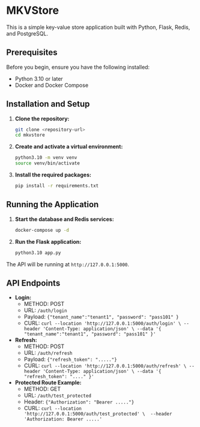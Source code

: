 # MKVStore

This is a simple key-value store application built with Python, Flask, Redis, and PostgreSQL.

## Prerequisites

Before you begin, ensure you have the following installed:
- Python 3.10 or later
- Docker and Docker Compose

## Installation and Setup

1.  **Clone the repository:**
    ```bash
    git clone <repository-url>
    cd mkvstore
    ```

2.  **Create and activate a virtual environment:**
    ```bash
    python3.10 -m venv venv
    source venv/bin/activate
    ```

3.  **Install the required packages:**
    ```bash
    pip install -r requirements.txt
    ```

## Running the Application

1.  **Start the database and Redis services:**
    ```bash
    docker-compose up -d
    ```

2.  **Run the Flask application:**
    ```bash
    python3.10 app.py
    ```

The API will be running at `http://127.0.0.1:5000`.

## API Endpoints


-   **Login:**
    -   METHOD: POST
    -   URL: `/auth/login`
    -   Payload: `{"tenant_name":"tenant1", "password": "pass101" }`
    -   CURL: 
        `curl --location 'http://127.0.0.1:5000/auth/login' \
        --header 'Content-Type: application/json' \
        --data '{
            "tenant_name":"tenant1",
            "password": "pass101"
        }'`
-   **Refresh:**
    -   METHOD: POST
    -   URL: `/auth/refresh`
    -   Payload: `{"refresh_token": "....."}`
    -   CURL:
        `curl --location 'http://127.0.0.1:5000/auth/refresh' \
        --header 'Content-Type: application/json' \
        --data '{
            "refresh_token": "...."
        }'`
-   **Protected Route Example:**
    -   METHOD: GET
    -   URL: `/auth/test_protected`
    -   Header: `{"Authorization": "Bearer ....."}`
    -   CURL: 
        `curl --location 'http://127.0.0.1:5000/auth/test_protected' \ 
        --header 'Authorization: Bearer .....' `
